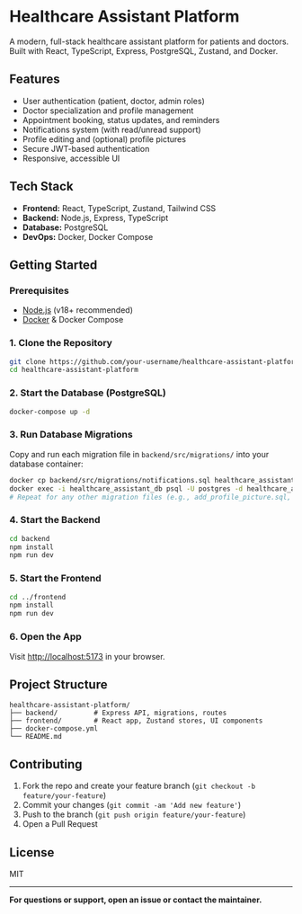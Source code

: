 # Healthcare Assistant Platform

A modern, full-stack healthcare assistant platform for patients and doctors. Built with React, TypeScript, Express, PostgreSQL, Zustand, and Docker.

## Features
- User authentication (patient, doctor, admin roles)
- Doctor specialization and profile management
- Appointment booking, status updates, and reminders
- Notifications system (with read/unread support)
- Profile editing and (optional) profile pictures
- Secure JWT-based authentication
- Responsive, accessible UI

## Tech Stack
- **Frontend:** React, TypeScript, Zustand, Tailwind CSS
- **Backend:** Node.js, Express, TypeScript
- **Database:** PostgreSQL
- **DevOps:** Docker, Docker Compose

## Getting Started

### Prerequisites
- [Node.js](https://nodejs.org/) (v18+ recommended)
- [Docker](https://www.docker.com/) & Docker Compose

### 1. Clone the Repository
```sh
git clone https://github.com/your-username/healthcare-assistant-platform.git
cd healthcare-assistant-platform
```

### 2. Start the Database (PostgreSQL)
```sh
docker-compose up -d
```

### 3. Run Database Migrations
Copy and run each migration file in `backend/src/migrations/` into your database container:
```sh
docker cp backend/src/migrations/notifications.sql healthcare_assistant_db:/tmp/notifications.sql
docker exec -i healthcare_assistant_db psql -U postgres -d healthcare_assistant -f /tmp/notifications.sql
# Repeat for any other migration files (e.g., add_profile_picture.sql, add_email_verification.sql)
```

### 4. Start the Backend
```sh
cd backend
npm install
npm run dev
```

### 5. Start the Frontend
```sh
cd ../frontend
npm install
npm run dev
```

### 6. Open the App
Visit [http://localhost:5173](http://localhost:5173) in your browser.

## Project Structure
```
healthcare-assistant-platform/
├── backend/         # Express API, migrations, routes
├── frontend/        # React app, Zustand stores, UI components
├── docker-compose.yml
└── README.md
```

## Contributing
1. Fork the repo and create your feature branch (`git checkout -b feature/your-feature`)
2. Commit your changes (`git commit -am 'Add new feature'`)
3. Push to the branch (`git push origin feature/your-feature`)
4. Open a Pull Request

## License
MIT

---

**For questions or support, open an issue or contact the maintainer.** 